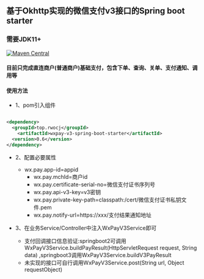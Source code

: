 ## 基于Okhttp实现的微信支付v3接口的Spring boot starter

### 需要JDK11+

[![Maven Central](https://maven-badges.herokuapp.com/maven-central/top.rwocj/wxpay-v3-spring-boot-starter/badge.svg)](https://maven-badges.herokuapp.com/maven-central/top.rwocj/wxpay-v3-spring-boot-starter)

#### 目前只完成直连商户(普通商户)基础支付，包含下单、查询、关单、支付通知、调用等

#### 使用方法

* 1、pom引入组件

```xml

<dependency>
  <groupId>top.rwocj</groupId>
    <artifactId>wxpay-v3-spring-boot-starter</artifactId>
  <version>0.6</version>
</dependency>
```

* 2、配置必要属性
  * wx.pay.app-id=appid
    * wx.pay.mchId=商户id
    * wx.pay.certificate-serial-no=微信支付证书序列号
    * wx.pay.api-v3-key=v3密钥
    * wx.pay.private-key-path=classpath:/cert/微信支付证书私钥文件.pem
    * wx.pay.notify-url=https://xxx/支付结果通知地址

* 3、在业务Service/Controller中注入WxPayV3Service即可
  * 支付回调接口信息验证:springboot2可调用WxPayV3Service.buildPayResult(HttpServletRequest request, String data)
    ,springboot3调用WxPayV3Service.buildV3PayResult
  * 未实现的接口可自行调用WxPayV3Service.post(String url, Object requestObject)
